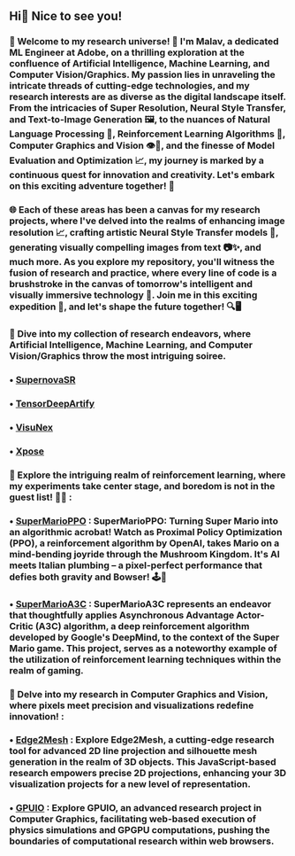## Hi👋 Nice to see you!

### 🚀 Welcome to my research universe! 🌌 I'm Malav, a dedicated ML Engineer at Adobe, on a thrilling exploration at the confluence of Artificial Intelligence, Machine Learning, and Computer Vision/Graphics. My passion lies in unraveling the intricate threads of cutting-edge technologies, and my research interests are as diverse as the digital landscape itself. From the intricacies of Super Resolution, Neural Style Transfer, and Text-to-Image Generation 🖼️, to the nuances of Natural Language Processing 🤖, Reinforcement Learning Algorithms 🔄, Computer Graphics and Vision 👁️🎨, and the finesse of Model Evaluation and Optimization 📈, my journey is marked by a continuous quest for innovation and creativity. Let's embark on this exciting adventure together! 🌟

### 🌐 Each of these areas has been a canvas for my research projects, where I've delved into the realms of enhancing image resolution 📈, crafting artistic Neural Style Transfer models 🎨, generating visually compelling images from text 📷✨, and much more. As you explore my repository, you'll witness the fusion of research and practice, where every line of code is a brushstroke in the canvas of tomorrow's intelligent and visually immersive technology 🚀. Join me in this exciting expedition 🌌, and let's shape the future together! 🔍🖥️

### 🌟 Dive into my collection of research endeavors, where Artificial Intelligence, Machine Learning, and Computer Vision/Graphics throw the most intriguing soiree.

### • [SupernovaSR](https://github.com/Malav5372/SupernovaSR)

### • [TensorDeepArtify](https://github.com/Malav5372/TensorDeepArtify)

### • [VisuNex](https://github.com/Malav5372/VisuNex)

### • [Xpose](https://github.com/Malav5372/Xpose)

### 🌟 Explore the intriguing realm of reinforcement learning, where my experiments take center stage, and boredom is not in the guest list! 🚀✨ :
 
### • [SuperMarioPPO](https://github.com/Malav5372/SuperMarioPPO/tree/main/SuperMarioPPO) : SuperMarioPPO: Turning Super Mario into an algorithmic acrobat! Watch as Proximal Policy Optimization (PPO), a reinforcement algorithm by OpenAI, takes Mario on a mind-bending joyride through the Mushroom Kingdom. It's AI meets Italian plumbing – a pixel-perfect performance that defies both gravity and Bowser! 🕹️🚀

### • [SuperMarioA3C](https://github.com/Malav5372/SuperMarioA3C) : SuperMarioA3C represents an endeavor that thoughtfully applies Asynchronous Advantage Actor-Critic (A3C) algorithm, a deep reinforcement algorithm developed by Google's DeepMind, to the context of the Super Mario game. This project, serves as a noteworthy example of the utilization of reinforcement learning techniques within the realm of gaming.

### 🌟 Delve into my research in Computer Graphics and Vision, where pixels meet precision and visualizations redefine innovation! :

### • [Edge2Mesh](https://github.com/Malav5372/Edge2Mesh) : Explore Edge2Mesh, a cutting-edge research tool for advanced 2D line projection and silhouette mesh generation in the realm of 3D objects. This JavaScript-based research empowers precise 2D projections, enhancing your 3D visualization projects for a new level of representation.

### • [GPUIO](https://github.com/Malav5372/gpuio) : Explore GPUIO, an advanced research project in Computer Graphics, facilitating web-based execution of physics simulations and GPGPU computations, pushing the boundaries of computational research within web browsers.
 





